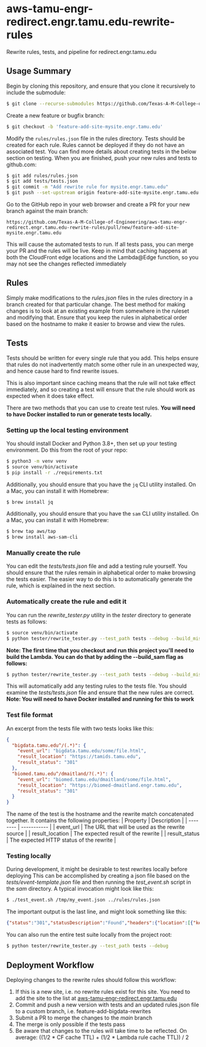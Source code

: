 # aws-tamu-engr-redirect.engr.tamu.edu-rewrite-rules
Rewrite rules, tests, and pipeline for redirect.engr.tamu.edu

## Usage Summary
Begin by cloning this repository, and ensure that you clone it recursively to 
include the submodule:

```bash
$ git clone --recurse-submodules https://github.com/Texas-A-M-College-of-Engineering/aws-tamu-engr-redirect.engr.tamu.edu-rewrite-rules
```

Create a new feature or bugfix branch: 

```bash
$ git checkout -b 'feature-add-site-mysite.engr.tamu.edu'
```

Modify the `rules/rules.json` file in the rules directory. Tests should be created 
for each rule. Rules cannot be deployed if they do not have an associated test.
You can find more details about creating tests in the below section on
testing. When you are finished, push your new rules and tests to github.com:

```bash
$ git add rules/rules.json
$ git add tests/tests.json
$ git commit -m "Add rewrite rule for mysite.engr.tamu.edu"
$ git push --set-upstream origin feature-add-site-mysite.engr.tamu.edu
```

Go to the GitHub repo in your web browser and create a PR for your new branch 
against the main branch:

```
https://github.com/Texas-A-M-College-of-Engineering/aws-tamu-engr-redirect.engr.tamu.edu-rewrite-rules/pull/new/feature-add-site-mysite.engr.tamu.edu
```

This will cause the automated tests to run. If all tests pass, you can merge your 
PR and the rules will be live. Keep in mind that caching happens at both the CloudFront
edge locations and the Lambda@Edge function, so you may not see the changes
reflected immediately

## Rules
Simply make modifications to the *rules.json* files in the rules directory in a 
branch created for that particular change. The best method for making changes is
to look at an existing example from somewhere in the ruleset and modifying that.
Ensure that you keep the rules in alphabetical order based on the hostname to
make it easier to browse and view the rules.

## Tests
Tests should be written for every single rule that you add. This helps ensure
that rules do not inadvertently match some other rule in an unexpected way, and
hence cause hard to find rewrite issues. 

This is also important since caching means that the rule will not take effect
immediately, and so creating a test will ensure that the rule should work as 
expected when it does take effect.

There are two methods that you can use to create test rules. **You will need to
have Docker installed to run or generate tests locally.**

### Setting up the local testing environment
You should install Docker and Python 3.8+, then set up your testing environment. 
Do this from the root of your repo:

```bash
$ python3 -m venv venv
$ source venv/bin/activate
$ pip install -r ./requirements.txt
```

Additionally, you should ensure that you have the `jq` CLI utility installed.
On a Mac, you can install it with Homebrew:

```bash
$ brew install jq
```

Additionally, you should ensure that you have the `sam` CLI utility installed.
On a Mac, you can install it with Homebrew:

```bash
$ brew tap aws/tap
$ brew install aws-sam-cli
```

### Manually create the rule
You can edit the *tests/tests.json* file and add a testing rule yourself. You
should ensure that the rules remain in alphabetical order to make browsing the
tests easier. The easier way to do this is to automatically generate the rule,
which is explained in the next section.

### Automatically create the rule and edit it
You can run the *rewrite_tester.py* utility in the *tester* directory to generate 
tests as follows: 

```bash
$ source venv/bin/activate
$ python tester/rewrite_tester.py --test_path tests --debug --build_missing_tests
```

**Note: The first time that you checkout and run this project you'll need to
build the Lambda. You can do that by adding the --build_sam flag as follows:**

```bash
$ python tester/rewrite_tester.py --test_path tests --debug --build_missing_tests --build_sam
```


This will automatically add any testing rules to the tests file. You should
examine the *tests/tests.json* file and ensure that the new rules are correct.
**Note: You will need to have Docker installed and running for this to work**

### Test file format
An excerpt from the tests file with two tests looks like this:

```json
{
  "bigdata.tamu.edu^/(.*)": {
    "event_url": "bigdata.tamu.edu/some/file.html",
    "result_location": "https://tamids.tamu.edu",
    "result_status": "301"
  },
  "biomed.tamu.edu^/dmaitland/?(.*)": {
    "event_url": "biomed.tamu.edu/dmaitland/some/file.html",
    "result_location": "https://biomed-dmaitland.engr.tamu.edu",
    "result_status": "301"
  }
}
```
The name of the test is the hostname and the rewrite match concatenated together.
It contains the following properties:
| Property | Description |
| -------- | ----------- |
| event_url | The URL that will be used as the rewrite source |
| result_location | The expected result of the rewrite |
| result_status | The expected HTTP status of the rewrite |

### Testing locally

During development, it might be desirable to test rewrites locally before 
deploying This can be accomplished by creating a json file based on the 
*tests/event-template.json* file and then running the *test_event.sh* script 
in the *sam* directory. A typical invocation might look like this:

```bash
$ ./test_event.sh /tmp/my_event.json ../rules/rules.json
```

The important output is the last line, and might look something like this:

```json
{"status":"301","statusDescription":"Found","headers":{"location":[{"key":"Location","value":"https://tamids.tamu.edu"}]}}
```

You can also run the entire test suite locally from the project root:

```bash
$ python tester/rewrite_tester.py --test_path tests --debug
```

## Deployment Workflow

Deploying changes to the rewrite rules should follow this workflow:
1. If this is a new site, i.e. no rewrite rules exist for this site. You need to
   add the site to the list at [aws-tamu-engr-redirect.engr.tamu.edu](https://github.com/Texas-A-M-College-of-Engineering/aws-tamu-engr-redirect.engr.tamu.edu.git)
2. Commit and push a new version with tests and an updated rules.json file to a 
   custom branch, i.e. feature-add-bigdata-rewrites
3. Submit a PR to merge the changes to the *main* branch
4. The merge is only possible if the tests pass
5. Be aware that changes to the rules will take time to be reflected. On 
   average: ((1/2 * CF cache TTL) + (1/2 * Lambda rule cache TTL)) / 2
